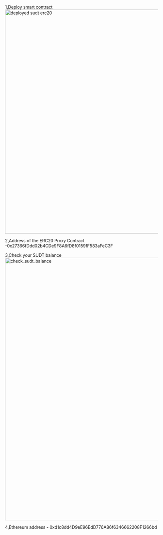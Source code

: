 1,Deploy smart contract 
<img width="736" alt="deployed sudt erc20" src="https://user-images.githubusercontent.com/86060421/128654480-f5a10182-4d0b-419d-8e35-334f28672381.png">


2,Address of the ERC20 Proxy Contract -0x27366fDdd02b4CDe9F8A6fD8f0159fF583aFeC3F



3,Check your SUDT balance
<img width="862" alt="check_sudt_balance" src="https://user-images.githubusercontent.com/86060421/128654574-2069a05e-c228-410c-9c0c-0577ebbd9f81.png">


4,Ethereum address - 0xd1c8dd4D9eE96EdD776A86f6346662208F1266bd

